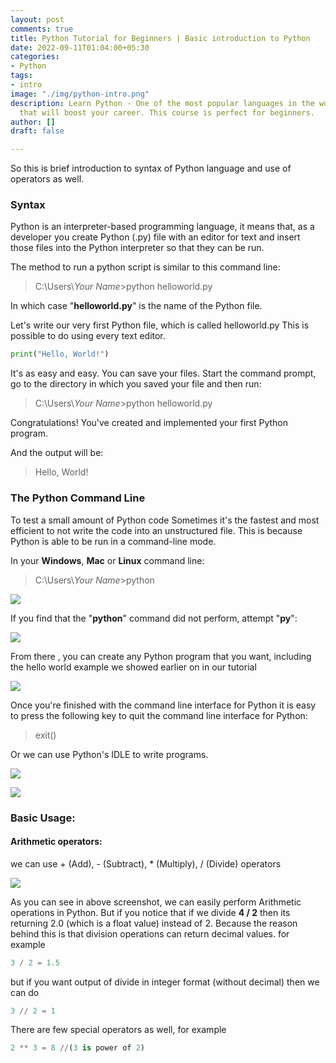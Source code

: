 ```yaml
---
layout: post
comments: true
title: Python Tutorial for Beginners | Basic introduction to Python
date: 2022-09-11T01:04:00+05:30
categories:
- Python
tags:
- intro
image: "./img/python-intro.png"
description: Learn Python - One of the most popular languages in the world and a skill
  that will boost your career. This course is perfect for beginners.
author: []
draft: false

---
```

So this is brief introduction to syntax of Python language and use of operators as well.

### Syntax

Python is an interpreter-based programming language, it means that, as a developer you create Python (.py) file with an editor for text and insert those files into the Python interpreter so that they can be run.

The method to run a python script is similar to this command line:

> C:\\Users\\_Your Name_>python helloworld.py

In which case "**helloworld.py**" is the name of the Python file.

Let's write our very first Python file, which is called helloworld.py This is possible to do using every text editor.

```python
print("Hello, World!")
```

It's as easy and easy. You can save your files. Start the command prompt, go to the directory in which you saved your file and then run:

> C:\\Users\\_Your Name_>python helloworld.py

Congratulations! You've created and implemented your first Python program.

And the output will be:

> Hello, World!

### The Python Command Line

To test a small amount of Python code Sometimes it's the fastest and most efficient to not write the code into an unstructured file. This is because Python is able to be run in a command-line mode.

In your **Windows**, **Mac** or **Linux** command line:

> C:\\Users\\_Your Name_>python

![](./img/python-intro-1.png)

If you find that the "**python**" command did not perform, attempt "**py**":

![](./img/python-intro-2.png)

From there , you can create any Python program that you want, including the hello world example we showed earlier on in our tutorial

![](./img/python-intro-3.png)

Once you're finished with the command line interface for Python it is easy to press the following key to quit the command line interface for Python:

> exit()

Or we can use Python's IDLE to write programs.

![](./img/python-intro-4.png)

![](./img/python-intro-5.png)

### Basic Usage:

#### Arithmetic operators:

we can use + (Add), - (Subtract), * (Multiply), / (Divide) operators

![](./img/python-intro-6.png)

As you can see in above screenshot, we can easily perform Arithmetic operations in Python. But if you notice that if we divide **4 / 2** then its returning 2.0 (which is a float value) instead of 2. Because the reason behind this is that division operations can return decimal values. for example 

```python
3 / 2 = 1.5
```

but if you want output of divide in integer format (without decimal) then we can do 

```python
3 // 2 = 1
```

There are few special operators as well, for example 

```python
2 ** 3 = 8 //(3 is power of 2)
```